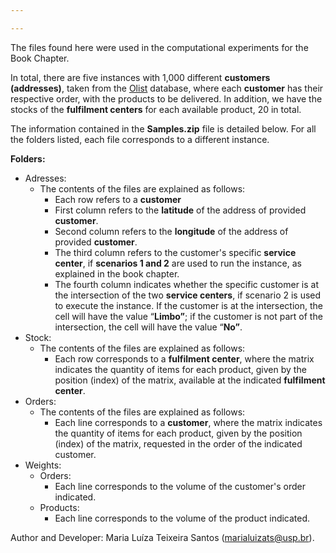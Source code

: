 ```yaml
---

---
```


The files found here were used in the computational experiments for the Book Chapter.

In total, there are five instances with 1,000 different **customers (addresses)**, taken from the [Olist](https://www.kaggle.com/datasets/olistbr/brazilian-ecommerce) database, where each **customer** has their respective order, with the products to be delivered. In addition, we have the stocks of the **fulfilment centers** for each available product, 20 in total.

The information contained in the **Samples.zip** file is detailed below. For all the folders listed, each file corresponds to a different instance.

**Folders:**

- Adresses:
    - The contents of the files are explained as follows:
        - Each row refers to a **customer**
        - First column refers to the **latitude** of the address of provided **customer**.
        - Second column refers to the **longitude** of the address of provided **customer**.
        - The third column refers to the customer's specific **service center**, if **scenarios 1 and 2** are used to run the instance, as explained in the book chapter.
        - The fourth column indicates whether the specific customer is at the intersection of the two **service centers**, if scenario 2 is used to execute the instance. If the customer is at the intersection, the cell will have the value “**Limbo”**; if the customer is not part of the intersection, the cell will have the value “**No”**.
- Stock:
    - The contents of the files are explained as follows:
        - Each row corresponds to a **fulfilment center**, where the matrix indicates the quantity of items for each product, given by the position (index) of the matrix, available at the indicated **fulfilment center**.
- Orders:
    - The contents of the files are explained as follows:
        - Each line corresponds to a **customer**, where the matrix indicates the quantity of items for each product, given by the position (index) of the matrix, requested in the order of the indicated customer.
- Weights:
    - Orders:
        - Each line corresponds to the volume of the customer's order indicated.
    - Products:
        - Each line corresponds to the volume of the product indicated.
        

Author and Developer: Maria Luíza Teixeira Santos ([marialuizats@usp.br](mailto:marialuizats@usp.br)).
